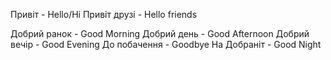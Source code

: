 Привіт - Hello/Hi
Привіт друзі - Hello friends

Добрий ранок - Good Morning
Добрий день - Good Afternoon
Добрий вечір - Good Evening
До побачення - Goodbye
На Добраніт - Good Night
